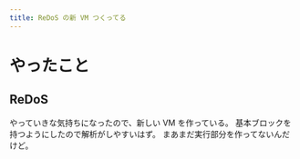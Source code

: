 ```yaml
---
title: ReDoS の新 VM つくってる
---
```


# やったこと

## ReDoS

やっていきな気持ちになったので、新しい VM を作っている。
基本ブロックを持つようにしたので解析がしやすいはず。
まあまだ実行部分を作ってないんだけど。
